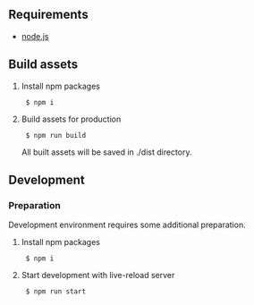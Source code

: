 ## Requirements ##

* [node.js](https://nodejs.org/en/)

## Build assets ##

1. Install npm packages

        $ npm i

1. Build assets for production

        $ npm run build

    All built assets will be saved in ./dist directory.


## Development ##

### Preparation ###

Development environment requires some additional preparation.

1. Install npm packages
   
        $ npm i

1. Start development with live-reload server

        $ npm run start

